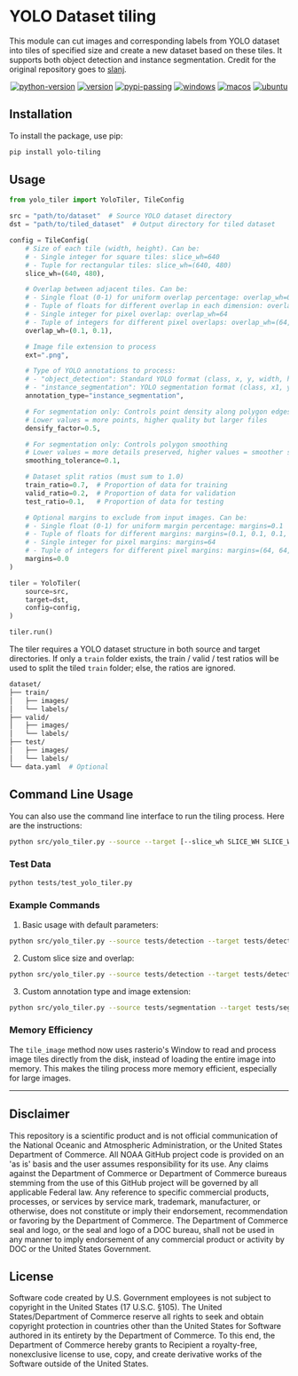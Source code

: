 # YOLO Dataset tiling

This module can cut images and corresponding labels from YOLO dataset into tiles of specified size and create a
new dataset based on these tiles. It supports both object detection and instance segmentation. Credit for the original
repository goes to [slanj](https://github.com/slanj/yolo-tiling).

<div align="center">

[![python-version](https://img.shields.io/pypi/pyversions/yolo-tiling.svg)](https://pypi.org/project/yolo-tiling)
[![version](https://img.shields.io/pypi/v/yolo-tiling.svg)](https://pypi.python.org/pypi/yolo-tiling)
[![pypi-passing](https://github.com/Jordan-Pierce/yolo-tiling/actions/workflows/pypi.yml/badge.svg)](https://pypi.org/project/yolo-tiling)
[![windows](https://github.com/Jordan-Pierce/yolo-tiling/actions/workflows/windows.yml/badge.svg)](https://pypi.org/project/yolo-tiling)
[![macos](https://github.com/Jordan-Pierce/yolo-tiling/actions/workflows/macos.yml/badge.svg)](https://pypi.org/project/yolo-tiling)
[![ubuntu](https://github.com/Jordan-Pierce/yolo-tiling/actions/workflows/ubuntu.yml/badge.svg)](https://pypi.org/project/yolo-tiling)
</div>

## Installation

To install the package, use pip:

```bash
pip install yolo-tiling
```

## Usage

```python
from yolo_tiler import YoloTiler, TileConfig

src = "path/to/dataset"  # Source YOLO dataset directory
dst = "path/to/tiled_dataset"  # Output directory for tiled dataset

config = TileConfig(
    # Size of each tile (width, height). Can be:
    # - Single integer for square tiles: slice_wh=640
    # - Tuple for rectangular tiles: slice_wh=(640, 480)
    slice_wh=(640, 480),

    # Overlap between adjacent tiles. Can be:
    # - Single float (0-1) for uniform overlap percentage: overlap_wh=0.1
    # - Tuple of floats for different overlap in each dimension: overlap_wh=(0.1, 0.1)
    # - Single integer for pixel overlap: overlap_wh=64
    # - Tuple of integers for different pixel overlaps: overlap_wh=(64, 48)
    overlap_wh=(0.1, 0.1),

    # Image file extension to process
    ext=".png",

    # Type of YOLO annotations to process:
    # - "object_detection": Standard YOLO format (class, x, y, width, height)
    # - "instance_segmentation": YOLO segmentation format (class, x1, y1, x2, y2, ...)
    annotation_type="instance_segmentation",

    # For segmentation only: Controls point density along polygon edges
    # Lower values = more points, higher quality but larger files
    densify_factor=0.5,

    # For segmentation only: Controls polygon smoothing
    # Lower values = more details preserved, higher values = smoother shapes
    smoothing_tolerance=0.1,

    # Dataset split ratios (must sum to 1.0)
    train_ratio=0.7,  # Proportion of data for training
    valid_ratio=0.2,  # Proportion of data for validation
    test_ratio=0.1,   # Proportion of data for testing

    # Optional margins to exclude from input images. Can be:
    # - Single float (0-1) for uniform margin percentage: margins=0.1
    # - Tuple of floats for different margins: margins=(0.1, 0.1, 0.1, 0.1)
    # - Single integer for pixel margins: margins=64
    # - Tuple of integers for different pixel margins: margins=(64, 64, 64, 64)
    margins=0.0
)

tiler = YoloTiler(
    source=src,
    target=dst,
    config=config,
)

tiler.run()
```

The tiler requires a YOLO dataset structure in both source and target directories. If only a `train` folder exists, the train / valid / test ratios will be used to split the tiled `train` folder; else, the ratios are ignored.

```bash
dataset/
├── train/
│   ├── images/
│   └── labels/
├── valid/
│   ├── images/
│   └── labels/
├── test/
│   ├── images/
│   └── labels/
└── data.yaml  # Optional
```

## Command Line Usage

You can also use the command line interface to run the tiling process. Here are the instructions:

```bash
python src/yolo_tiler.py --source --target [--slice_wh SLICE_WH SLICE_WH] [--overlap_wh OVERLAP_WH OVERLAP_WH] [--ext EXT] [--annotation_type ANNOTATION_TYPE] [--densify_factor DENSIFY_FACTOR] [--smoothing_tolerance SMOOTHING_TOLERANCE] [--train_ratio TRAIN_RATIO] [--valid_ratio VALID_RATIO] [--test_ratio TEST_RATIO]
```

### Test Data
```bash
python tests/test_yolo_tiler.py
```

### Example Commands

1. Basic usage with default parameters:
```bash
python src/yolo_tiler.py --source tests/detection --target tests/detection_tiled
```

2. Custom slice size and overlap:
```bash
python src/yolo_tiler.py --source tests/detection --target tests/detection_tiled --slice_wh 640 480 --overlap_wh 0.1 0.1
```

3. Custom annotation type and image extension:
```bash
python src/yolo_tiler.py --source tests/segmentation --target tests/segmentation_tiled --annotation_type instance_segmentation --ext .jpg
```

### Memory Efficiency

The `tile_image` method now uses rasterio's Window to read and process image tiles directly from the disk, instead of loading the entire image into memory. This makes the tiling process more memory efficient, especially for large images.

---
## Disclaimer

This repository is a scientific product and is not official communication of the National
Oceanic and Atmospheric Administration, or the United States Department of Commerce. All NOAA
GitHub project code is provided on an 'as is' basis and the user assumes responsibility for its
use. Any claims against the Department of Commerce or Department of Commerce bureaus stemming from
the use of this GitHub project will be governed by all applicable Federal law. Any reference to
specific commercial products, processes, or services by service mark, trademark, manufacturer, or
otherwise, does not constitute or imply their endorsement, recommendation or favoring by the
Department of Commerce. The Department of Commerce seal and logo, or the seal and logo of a DOC
bureau, shall not be used in any manner to imply endorsement of any commercial product or activity
by DOC or the United States Government.


## License

Software code created by U.S. Government employees is not subject to copyright in the United States
(17 U.S.C. §105). The United States/Department of Commerce reserve all rights to seek and obtain
copyright protection in countries other than the United States for Software authored in its
entirety by the Department of Commerce. To this end, the Department of Commerce hereby grants to
Recipient a royalty-free, nonexclusive license to use, copy, and create derivative works of the
Software outside of the United States.
